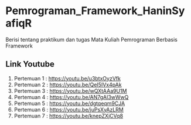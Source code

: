 # Pemrograman_Framework_HaninSyafiqR
Berisi tentang praktikum dan tugas Mata Kuliah Pemrograman Berbasis Framework

## Link Youtube
1. Pertemuan 1 : https://youtu.be/u3btxOyzVfk
2. Pertemuan 2 : https://youtu.be/QeI5IVx4pAk
3. Pertemuan 3 : https://youtu.be/wQXtAAa9U1M
4. Pertemuan 4 : https://youtu.be/AN7gAl3wWwQ	
5. Pertemuan 5 : https://youtu.be/dgtqeqm9CJA
6. Pertemuan 6 : https://youtu.be/juPsXyAzLRM
6. Pertemuan 7 : https://youtu.be/knepZXjCVq8